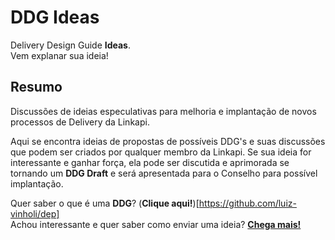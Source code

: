 # DDG Ideas
Delivery Design Guide **Ideas**.  
Vem explanar sua ideia!

## Resumo

Discussões de ideias especulativas para melhoria e implantação de novos processos de Delivery da Linkapi.

Aqui se encontra ideias de propostas de possíveis DDG's e suas discussões que podem ser criados por qualquer membro da Linkapi. Se sua ideia for interessante e ganhar força, ela pode ser discutida e aprimorada se tornando um **DDG Draft** e será apresentada para o Conselho para possível implantação.  

Quer saber o que é uma **DDG**? (**Clique aqui!**)[https://github.com/luiz-vinholi/dep]  
Achou interessante e quer saber como enviar uma ideia? [**Chega mais!**](https://github.com/luiz-vinholi/dep-ideas/blob/main/how-to-send-your-idea.md)  
